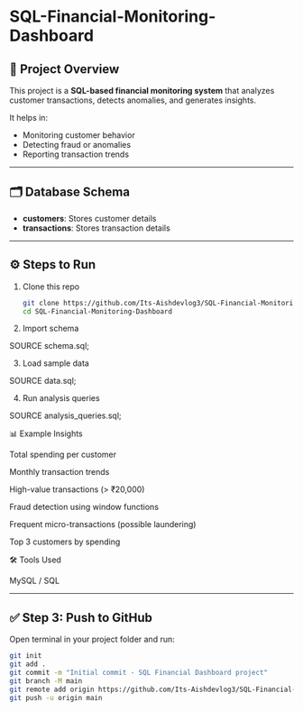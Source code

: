 # SQL-Financial-Monitoring-Dashboard

## 📌 Project Overview
This project is a **SQL-based financial monitoring system** that analyzes customer transactions, detects anomalies, and generates insights.  

It helps in:
- Monitoring customer behavior  
- Detecting fraud or anomalies  
- Reporting transaction trends  

---

## 🗂️ Database Schema
- **customers**: Stores customer details  
- **transactions**: Stores transaction details  

---

## ⚙️ Steps to Run
1. Clone this repo
   ```bash
   git clone https://github.com/Its-Aishdevlog3/SQL-Financial-Monitoring-Dashboard.git
   cd SQL-Financial-Monitoring-Dashboard

2. Import schema

SOURCE schema.sql;


3. Load sample data

SOURCE data.sql;


4. Run analysis queries

SOURCE analysis_queries.sql;


📊 Example Insights

Total spending per customer

Monthly transaction trends

High-value transactions (> ₹20,000)

Fraud detection using window functions

Frequent micro-transactions (possible laundering)

Top 3 customers by spending


🛠️ Tools Used

MySQL / SQL


---

## ✅ Step 3: Push to GitHub

Open terminal in your project folder and run:

```bash
git init
git add .
git commit -m "Initial commit - SQL Financial Dashboard project"
git branch -M main
git remote add origin https://github.com/Its-Aishdevlog3/SQL-Financial-Monitoring-Dashboard.git
git push -u origin main
